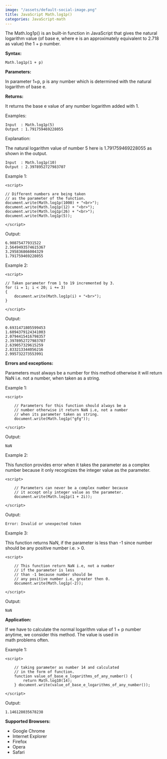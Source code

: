 ```yaml
---
image: "/assets/default-social-image.png"
title: JavaScript Math.log1p()
categories: JavaScript-math
---
```


The Math.log1p() is an built-in function in JavaScript that gives the natural logarithm value (of base e, where e is an approximately equivalent to 2.718 as value) the 1 + p number.

**Syntax:**

`Math.log1p(1 + p)`

**Parameters:**

In parameter 1+p, p is any number which is determined with the natural logarithm of base e.

**Returns:**

It returns the base e value of any number logarithm added with 1.

Examples:

```
Input  : Math.log1p(5)
Output : 1.791759469228055
```

Explanation:

The natural logarithm value of number 5 here is 1.791759469228055 as shown in the output.

```
Input  : Math.log1p(10)
Output : 2.3978952727983707
```

Example 1:

```
<script> 
  
// Different numbers are being taken 
// as the parameter of the function. 
document.write(Math.log1p(1000) + "<br>"); 
document.write(Math.log1p(12) + "<br>"); 
document.write(Math.log1p(26) + "<br>"); 
document.write(Math.log1p(5)); 
  
</script> 
```

Output:

```
6.90875477931522
2.5649493574615367
3.295836866004329
1.791759469228055
```

Example 2:

```
<script> 
  
// Taken parameter from 1 to 19 incremented by 3. 
for (i = 1; i < 20; i += 3) 
{ 
    document.write(Math.log1p(i) + "<br>"); 
} 
  
</script> 
```

Output:

```
0.6931471805599453
1.6094379124341003
2.0794415416798357
2.3978952727983707
2.639057329615259
2.833213344056216
2.995732273553991
```

**Errors and exceptions:**

Parameters must always be a number for this method otherwise it will return NaN i.e. not a number, when taken as a string.

Example 1:

```
<script> 
  
    // Parameters for this function should always be a 
    // number otherwise it return NaN i.e, not a number 
    // when its parameter taken as string. 
    document.write(Math.log1p("gfg")); 
  
</script> 
```

Output:

`NaN`

Example 2:

This function provides error when it takes the parameter as a complex number because it only recognizes the integer value as the parameter.

```
<script> 
  
    // Parameters can never be a complex number because 
    // it accept only integer value as the parameter. 
    document.write(Math.log1p(1 + 2i)); 
  
</script> 
```

Output:

`Error: Invalid or unexpected token`

Example 3:

This function returns NaN, if the parameter is less than -1 since number should be any positive number i.e. > 0.

```
<script> 
  
    // This function return NaN i.e, not a number 
    // if the parameter is less 
    // than -1 because number should be 
    // any positive number i.e, greater then 0. 
    document.write(Math.log1p(-2)); 
  
</script> 
```

Output:

`NaN`

**Application:**

If we have to calculate the normal logarithm value of 1 + p number anytime, we consider this method. The value is used in math problems often.

Example 1:

```
<script> 
  
    // taking parameter as number 14 and calculated 
    // in the form of function. 
    function value_of_base_e_logarithms_of_any_number() { 
        return Math.log10(14); 
    } document.write(value_of_base_e_logarithms_of_any_number()); 
  
</script> 
```

Output:

`1.146128035678238`

**Supported Browsers:**

* Google Chrome
* Internet Explorer
* Firefox
* Opera
* Safari